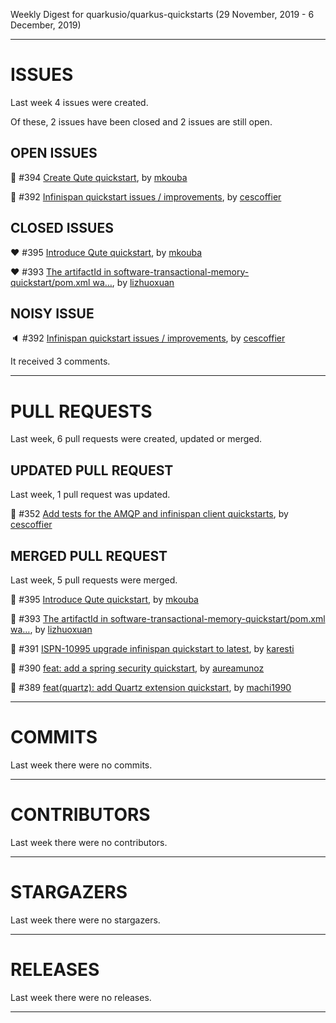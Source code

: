 Weekly Digest for quarkusio/quarkus-quickstarts (29 November, 2019 - 6 December, 2019)



 - - - 

# ISSUES

Last week 4 issues were created.

Of these, 2 issues have been closed and 2 issues are still open.

## OPEN ISSUES

:green_heart: #394 [Create Qute quickstart](https://github.com/quarkusio/quarkus-quickstarts/issues/394), by [mkouba](https://github.com/mkouba)

:green_heart: #392 [Infinispan quickstart issues / improvements](https://github.com/quarkusio/quarkus-quickstarts/issues/392), by [cescoffier](https://github.com/cescoffier)

## CLOSED ISSUES

:heart: #395 [Introduce Qute quickstart](https://github.com/quarkusio/quarkus-quickstarts/pull/395), by [mkouba](https://github.com/mkouba)

:heart: #393 [The artifactId in software-transactional-memory-quickstart/pom.xml wa…](https://github.com/quarkusio/quarkus-quickstarts/pull/393), by [lizhuoxuan](https://github.com/lizhuoxuan)

## NOISY ISSUE

:speaker: #392 [Infinispan quickstart issues / improvements](https://github.com/quarkusio/quarkus-quickstarts/issues/392), by [cescoffier](https://github.com/cescoffier)

It received 3 comments.



 - - - 

# PULL REQUESTS

Last week, 6 pull requests were created, updated or merged.

## UPDATED PULL REQUEST

Last week, 1 pull request was updated.

:yellow_heart: #352 [Add tests for the AMQP and infinispan client quickstarts](https://github.com/quarkusio/quarkus-quickstarts/pull/352), by [cescoffier](https://github.com/cescoffier)

## MERGED PULL REQUEST

Last week, 5 pull requests were merged.

:purple_heart: #395 [Introduce Qute quickstart](https://github.com/quarkusio/quarkus-quickstarts/pull/395), by [mkouba](https://github.com/mkouba)

:purple_heart: #393 [The artifactId in software-transactional-memory-quickstart/pom.xml wa…](https://github.com/quarkusio/quarkus-quickstarts/pull/393), by [lizhuoxuan](https://github.com/lizhuoxuan)

:purple_heart: #391 [ISPN-10995 upgrade infinispan quickstart to latest](https://github.com/quarkusio/quarkus-quickstarts/pull/391), by [karesti](https://github.com/karesti)

:purple_heart: #390 [feat: add a spring security quickstart](https://github.com/quarkusio/quarkus-quickstarts/pull/390), by [aureamunoz](https://github.com/aureamunoz)

:purple_heart: #389 [feat(quartz): add Quartz extension quickstart](https://github.com/quarkusio/quarkus-quickstarts/pull/389), by [machi1990](https://github.com/machi1990)



 - - - 

# COMMITS

Last week there were no commits.



 - - - 

# CONTRIBUTORS

Last week there were no contributors.



 - - - 

# STARGAZERS

Last week there were no stargazers.



 - - - 

# RELEASES

Last week there were no releases.



 - - - 



